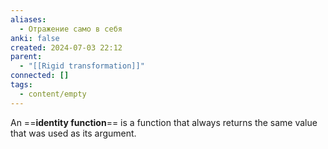 ```yaml
---
aliases:
  - Отражение само в себя
anki: false
created: 2024-07-03 22:12
parent:
  - "[[Rigid transformation]]"
connected: []
tags:
  - content/empty
---
```


 An ==**identity function**== is a function that always returns the same value that was used as its argument.










